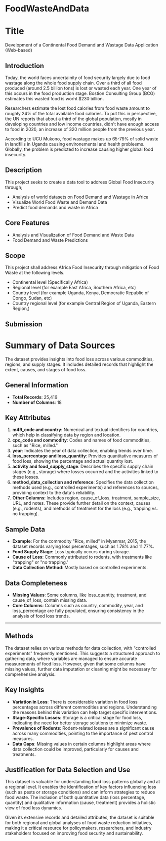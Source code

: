# FoodWasteAndData
# Title
Development of a Continental Food Demand and Wastage Data Application (Web-based)

## Introduction
Today, the world faces uncertainity of food security largely due to food wastage along the whole food supply chain. 
Over a third of all food produced (around 2.5 billion tons) is lost or wasted each year. One year of this occurs in the food production stage. Bostion Consulting
Group (BCG) estimates this wasted food is worht $230 billion.

Researchers estimate the lost food calories from food waste amount to roughly 24% of the total available food
calories. To put this in perspective, the UN reports that about a third of the global population, mostly in developing countries
and low income countries, didn't have enough access to food in 2020, an increase of 320 million people from the previous year.

According to UCU Mukono, food wastage makes up 65-79% of solid waste in landfills in Uganda causing environemental and health probleems.
Globally, the problem is predicted to increase causing higher global food insecurity.

## Description
This project seeks to create a data tool to address Global Food Insecurity  through;
<ul>
<li>Analysis of world datasets on Food Demand and Wastage in Africa</li>
<li>Visualize World Food Waste and Demand Data</li>
<li>Predict food demands and waste in Africa</li>
</ul>

## Core Features
<ul>
<li> Analysis and Visualization of Food Demand and Waste Data</li>
<li> Food Demand and Waste Predictions</li>
</ul>

## Scope
This project shall address Africa Food Insecurity through mitigation of Food Waste
at the following levels.
<ul>
<li>Continental level (Specifically Africa)</li>
<li>Regional level (for example East Africa, Southern Africa, etc) </li>
<li>Country level (for example Uganda, Kenya, Democratic Republic of Congo, Sudan, etc) </li>
<li>Country regional level (for example Central Region of Uganda, Eastern Region,) </li>
</ul>


## Submission
# Summary of Data Sources

The dataset provides insights into food loss across various commodities, regions, and supply stages. It includes detailed records that highlight the extent, causes, and stages of food loss.

## General Information
- **Total Records**: 25,416
- **Number of Columns**: 18

## Key Attributes
1. **m49_code and country**: Numerical and textual identifiers for countries, which help in classifying data by region and location.
2. **cpc_code and commodity**: Codes and names of food commodities, such as "Rice, milled."
3. **year**: Indicates the year of data collection, enabling trends over time.
4. **loss_percentage and loss_quantity**: Provides quantitative measures of food loss, showing the percentage and actual quantity lost.
5. **activity and food_supply_stage**: Describes the specific supply chain stages (e.g., storage) where losses occurred and the activities linked to these losses.
6. **method_data_collection and reference**: Specifies the data collection methods used (e.g., controlled experiments) and references to sources, providing context to the data's reliability.
7. **Other Columns**: Includes region, cause_of_loss, treatment, sample_size, URL, and notes. These provide further detail on the context, causes (e.g., rodents), and methods of treatment for the loss (e.g., trapping vs. no trapping).

## Sample Data
- **Example**: For the commodity "Rice, milled" in Myanmar, 2015, the dataset records varying loss percentages, such as 1.78% and 11.77%.
- **Food Supply Stage**: Loss typically occurs during storage.
- **Cause of Loss**: Commonly attributed to rodents, with treatments like "trapping" or "no trapping."
- **Data Collection Method**: Mostly based on controlled experiments.

## Data Completeness
- **Missing Values**: Some columns, like loss_quantity, treatment, and cause_of_loss, contain missing data.
- **Core Columns**: Columns such as country, commodity, year, and loss_percentage are fully populated, ensuring consistency in the analysis of food loss trends.

---

## Methods
The dataset relies on various methods for data collection, with "controlled experiments" frequently mentioned. This suggests a structured approach to gathering data, where variables are managed to ensure accurate measurements of food loss. However, given that some columns have missing values, further data imputation or cleaning might be necessary for comprehensive analysis.

## Key Insights
- **Variation in Loss**: There is considerable variation in food loss percentages across different commodities and regions. Understanding the reasons behind this variation can help target specific interventions.
- **Stage-Specific Losses**: Storage is a critical stage for food loss, indicating the need for better storage solutions to minimize waste.
- **Prevalence of Rodents**: Rodent-related losses are a significant cause across many commodities, pointing to the importance of pest control measures.
- **Data Gaps**: Missing values in certain columns highlight areas where data collection could be improved, particularly for causes and treatments.

## Justification for Data Selection and Use
This dataset is valuable for understanding food loss patterns globally and at a regional level. It enables the identification of key factors influencing loss (such as pests or storage conditions) and can inform strategies to reduce food waste. The inclusion of both quantitative data (loss percentage, quantity) and qualitative information (cause, treatment) provides a holistic view of food loss dynamics. 

Given its extensive records and detailed attributes, the dataset is suitable for both regional and global analyses of food waste reduction initiatives, making it a critical resource for policymakers, researchers, and industry stakeholders focused on improving food security and sustainability.


</ul>


